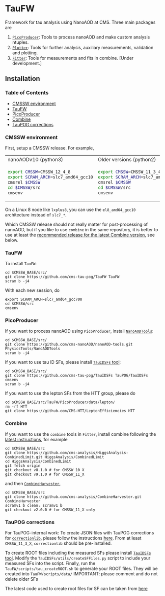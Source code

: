 # TauFW

Framework for tau analysis using NanoAOD at CMS. Three main packages are
1. [`PicoProducer`](PicoProducer): Tools to process nanoAOD and make custom analysis ntuples.
2. [`Plotter`](Plotter): Tools for further analysis, auxiliary measurements, validation and plotting.
3. [`Fitter`](Fitter): Tools for measurements and fits in combine. [Under development.]

## Installation

### Table of Contents  
* [CMSSW environment](#CMSSW-environment)<br>
* [TauFW](#TauFW-1)<br>
* [PicoProducer](#PicoProducer)<br>
* [Combine](#Combine)<br>
* [TauPOG corrections](#TauPOG-corrections)<br>

### CMSSW environment
First, setup a CMSSW release. For example,
<table>
<tr>
<td> nanoAODv10 (python3) </td> <td> Older versions (python2) </td>
</tr>
<tr>
<td>

```bash
export CMSSW=CMSSW_12_4_8
export SCRAM_ARCH=slc7_amd64_gcc10
cmsrel $CMSSW
cd $CMSSW/src
cmsenv
```
</td>
<td>

```bash
export CMSSW=CMSSW_11_3_4
export SCRAM_ARCH=slc7_amd64_gcc900
cmsrel $CMSSW
cd $CMSSW/src
cmsenv
```
</td>
</tr>
</table>

On a Linux 8 node like `lxplus8`, you can use the `el8_amd64_gcc10` architecture instead of `slc7_*`.

Which CMSSW release should not really matter for post-processing of nanoAOD,
but if you like to use `combine` in the same repository, it is better to use at least the
[recommended release for the latest Combine version](https://cms-analysis.github.io/HiggsAnalysis-CombinedLimit/#setting-up-the-environment-and-installation),
see below.

### TauFW
To install `TauFW`:
```
cd $CMSSW_BASE/src/
git clone https://github.com/cms-tau-pog/TauFW TauFW
scram b -j4
```
With each new session, do
```
export SCRAM_ARCH=slc7_amd64_gcc700
cd $CMSSW/src
cmsenv
```

### PicoProducer
If you want to process nanoAOD using `PicoProducer`, install [`NanoAODTools`](https://github.com/cms-nanoAOD/nanoAOD-tools):
```
cd $CMSSW_BASE/src/
git clone https://github.com/cms-nanoAOD/nanoAOD-tools.git PhysicsTools/NanoAODTools
scram b -j4
```
If you want to use tau ID SFs, please install [`TauIDSFs` tool](https://github.com/cms-tau-pog/TauIDSFs):
```
cd $CMSSW_BASE/src/
git clone https://github.com/cms-tau-pog/TauIDSFs TauPOG/TauIDSFs
cmsenv
scram b -j4
```
If you want to use the lepton SFs from the HTT group, please do
```
cd $CMSSW_BASE/src/TauFW/PicoProducer/data/lepton/
rm -rf HTT
git clone https://github.com/CMS-HTT/LeptonEfficiencies HTT
```

### Combine
If you want to use the `combine` tools in `Fitter`, install combine following the
[latest instructions](https://cms-analysis.github.io/HiggsAnalysis-CombinedLimit/#setting-up-the-environment-and-installation),
for example
```
cd $CMSSW_BASE/src
git clone https://github.com/cms-analysis/HiggsAnalysis-CombinedLimit.git HiggsAnalysis/CombinedLimit
cd HiggsAnalysis/CombinedLimit
git fetch origin
git checkout v8.1.0 # for CMSSW_10_X
git checkout v9.1.0 # for CMSSW_11_X
```
and then [`CombineHarvester`](https://github.com/cms-analysis/CombineHarvester),
```
cd $CMSSW_BASE/src
git clone https://github.com/cms-analysis/CombineHarvester.git CombineHarvester
scramv1 b clean; scramv1 b
git checkout v2.0.0 # for CMSSW_11_X only
```

### TauPOG corrections
For TauPOG-internal work: To create JSON files with TauPOG corrections for
[`correctionlib`](https://github.com/cms-nanoAOD/correctionlib),
please follow the instructions
[here](https://gitlab.cern.ch/cms-tau-pog/jsonpog-integration/-/blob/TauPOG_v2/POG/TAU/README4UPDATES.md).
From at least `CMSSW_11_3_X`, `correctionlib` should be pre-installed.

To create ROOT files including the measured SFs please install [`TauIDSFs` tool](https://github.com/cms-tau-pog/TauIDSFs).
Modify the `TauIDSFs/utils/createSFFiles.py` script to include your measured SFs into the script. 
Finally, run the `TauFW/scripts/tau_createROOT.sh` to generate your ROOT files. They will be created into `TauFW/scripts/data/`
IMPORTANT: please comment and do not delete older SFs

The latest code used to create root files for SF can be taken from [here](https://github.com/saswatinandan/TauFW/blob/master/Fitter/createroot_TES.py)
